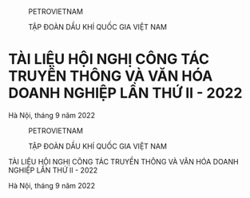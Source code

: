 <figure>

PETROVIETNAM

TẬP ĐOÀN DẦU KHÍ QUỐC GIA VIỆT NAM

</figure>


# TÀI LIỆU HỘI NGHỊ CÔNG TÁC TRUYỀN THÔNG VÀ VĂN HÓA DOANH NGHIỆP LẦN THỨ II - 2022


<figure>
</figure>


Hà Nội, tháng 9 năm 2022

<!-- PageBreak -->


<figure>

PETROVIETNAM

TẬP ĐOÀN DẦU KHÍ QUỐC GIA VIỆT NAM

</figure>


TÀI LIỆU HỘI NGHỊ
CÔNG TÁC TRUYỀN THÔNG VÀ VĂN HÓA DOANH NGHIỆP
LẦN THỨ II - 2022

Hà Nội, tháng 9 năm 2022
